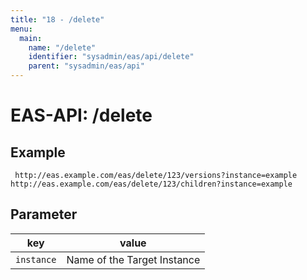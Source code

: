 ```yaml
---
title: "18 - /delete"
menu:
  main:
    name: "/delete"
    identifier: "sysadmin/eas/api/delete"
    parent: "sysadmin/eas/api"
---
```

#  EAS-API: /delete

##  Example

~~~
 http://eas.example.com/eas/delete/123/versions?instance=example
http://eas.example.com/eas/delete/123/children?instance=example
~~~


##  Parameter


|key|value|
|---|---|
|`instance`          |Name of the Target Instance|

 

